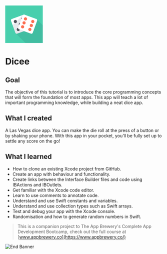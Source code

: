 ![App Brewery Banner](Documentation/120.png)

# Dicee

## Goal

The objective of this tutorial is to introduce the core programming concepts that will form the foundation of most apps. This app will teach a lot of important programming knowledge, while building a neat dice app.

## What I created

A Las Vegas dice app. You can make the die roll at the press of a button or by shaking your phone. With this app in your pocket, you’ll be fully set up to settle any score on the go!


## What I learned

* How to clone an existing Xcode project from GitHub.
* Create an app with behaviour and functionality.
* Create links between the Interface Builder files and code using IBActions and IBOutlets.
* Get familiar with the Xcode code editor.
* Learn to use comments to annotate code.
* Understand and use Swift constants and variables.
* Understand and use collection types such as Swift arrays.
* Test and debug your app with the Xcode console.
* Randomisation and how to generate random numbers in Swift.



>This is a companion project to The App Brewery's Complete App Development Bootcamp, check out the full course at [www.appbrewery.co](https://www.appbrewery.co/)

![End Banner](Documentation/readme-end-banner.png)

